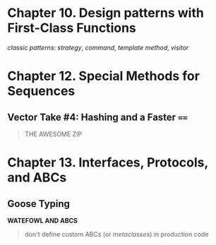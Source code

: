# Chapter 10. Design patterns with First-Class Functions
*classic patterns*: *strategy*, *command*, *template method*, *visitor*
# Chapter 12. Special Methods for Sequences
## Vector Take #4: Hashing and a Faster `==`
> THE AWESOME ZIP
# Chapter 13. Interfaces, Protocols, and ABCs
## Goose Typing
**WATEFOWL AND ABCS**
> don't define custom ABCs (or *metaclasses*) in production code
